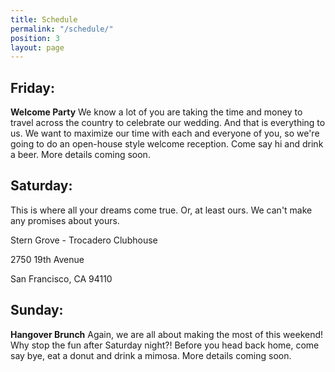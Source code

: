 ```yaml
---
title: Schedule
permalink: "/schedule/"
position: 3
layout: page
---
```


## Friday:

**Welcome Party**
We know a lot of you are taking the time and money to travel across the country to celebrate our wedding. And that is everything to us. We want to maximize our time with each and everyone of you, so we're going to do an open-house style welcome reception. Come say hi and drink a beer. More details coming soon.

## Saturday:

This is where all your dreams come true. Or, at least ours. We can't make any promises about yours.

Stern Grove - Trocadero Clubhouse

2750 19th Avenue

San Francisco, CA 94110

## Sunday:

**Hangover Brunch**
Again, we are all about making the most of this weekend! Why stop the fun after Saturday night?! Before you head back home, come say bye, eat a donut and drink a mimosa. More details coming soon.